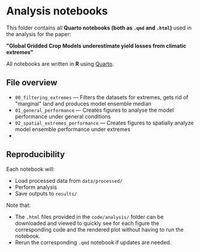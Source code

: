 # Analysis notebooks

This folder contains all **Quarto notebooks (both as `.qmd` and `.html`)** used in the analysis for the paper:

**"Global Gridded Crop Models underestimate yield losses from climatic extremes"**

All notebooks are written in **R** using [Quarto](https://quarto.org).

## File overview

- `00_filtering_extremes` — Filters the datasets for extremes, gets rid of "marginal" land and produces model ensemble median
- `01_general_performance` — Creates figures to analyse the model performance under general conditions
- `02_spatial_extremes_performance` — Creates figures to spatially analyze model ensemble performance under extremes
- 

## Reproducibility

Each notebook will:
- Load processed data from `data/processed/`
- Perform analysis
- Save outputs to `results/`

Note that: 
- The `.html` files provided in the `code/analysis/` folder can be downloaded and viewed to quickly see for each figure the corresponding code and the rendered plot without having to run the notebook.
- Rerun the corresponding `.qmd` notebook if updates are needed.

